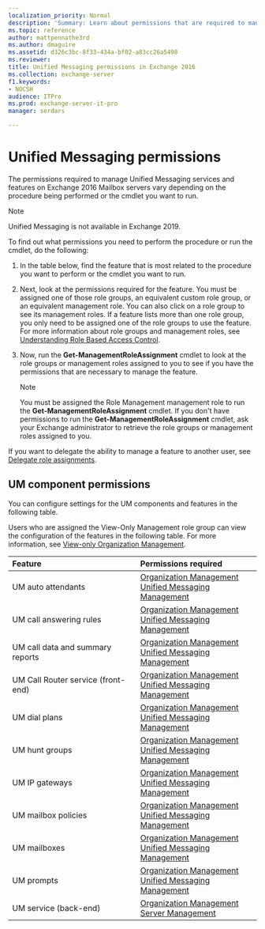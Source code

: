```yaml
---
localization_priority: Normal
description: 'Summary: Learn about permissions that are required to manage Unified Messaging services and features in Exchange Server 2016.'
ms.topic: reference
author: mattpennathe3rd
ms.author: dmaguire
ms.assetid: d326c3bc-8f33-434a-bf02-a83cc26a5498
ms.reviewer:
title: Unified Messaging permissions in Exchange 2016
ms.collection: exchange-server
f1.keywords:
- NOCSH
audience: ITPro
ms.prod: exchange-server-it-pro
manager: serdars

---
```


# Unified Messaging permissions

The permissions required to manage Unified Messaging services and features on Exchange 2016 Mailbox servers vary depending on the procedure being performed or the cmdlet you want to run.

> [!NOTE]
> Unified Messaging is not available in Exchange 2019.

To find out what permissions you need to perform the procedure or run the cmdlet, do the following:

1. In the table below, find the feature that is most related to the procedure you want to perform or the cmdlet you want to run.

2. Next, look at the permissions required for the feature. You must be assigned one of those role groups, an equivalent custom role group, or an equivalent management role. You can also click on a role group to see its management roles. If a feature lists more than one role group, you only need to be assigned one of the role groups to use the feature. For more information about role groups and management roles, see [Understanding Role Based Access Control](https://docs.microsoft.com/exchange/understanding-role-based-access-control-exchange-2013-help).

3. Now, run the **Get-ManagementRoleAssignment** cmdlet to look at the role groups or management roles assigned to you to see if you have the permissions that are necessary to manage the feature.

    > [!NOTE]
    > You must be assigned the Role Management management role to run the **Get-ManagementRoleAssignment** cmdlet. If you don't have permissions to run the **Get-ManagementRoleAssignment** cmdlet, ask your Exchange administrator to retrieve the role groups or management roles assigned to you.

If you want to delegate the ability to manage a feature to another user, see [Delegate role assignments](https://docs.microsoft.com/exchange/delegate-role-assignments-exchange-2013-help).

## UM component permissions

You can configure settings for the UM components and features in the following table.

Users who are assigned the View-Only Management role group can view the configuration of the features in the following table. For more information, see [View-only Organization Management](https://docs.microsoft.com/exchange/view-only-organization-management-exchange-2013-help).

|**Feature**|**Permissions required**|
|:-----|:-----|
|UM auto attendants|[Organization Management](https://docs.microsoft.com/exchange/organization-management-exchange-2013-help) <br/> [Unified Messaging Management](https://docs.microsoft.com/exchange/um-management-exchange-2013-help)|
|UM call answering rules|[Organization Management](https://docs.microsoft.com/exchange/organization-management-exchange-2013-help) <br/> [Unified Messaging Management](https://docs.microsoft.com/exchange/um-management-exchange-2013-help)|
|UM call data and summary reports|[Organization Management](https://docs.microsoft.com/exchange/organization-management-exchange-2013-help) <br/> [Unified Messaging Management](https://docs.microsoft.com/exchange/um-management-exchange-2013-help)|
|UM Call Router service (front-end)|[Organization Management](https://docs.microsoft.com/exchange/organization-management-exchange-2013-help) <br/> [Unified Messaging Management](https://docs.microsoft.com/exchange/um-management-exchange-2013-help)|
|UM dial plans|[Organization Management](https://docs.microsoft.com/exchange/organization-management-exchange-2013-help) <br/> [Unified Messaging Management](https://docs.microsoft.com/exchange/um-management-exchange-2013-help)|
|UM hunt groups|[Organization Management](https://docs.microsoft.com/exchange/organization-management-exchange-2013-help) <br/> [Unified Messaging Management](https://docs.microsoft.com/exchange/um-management-exchange-2013-help)|
|UM IP gateways|[Organization Management](https://docs.microsoft.com/exchange/organization-management-exchange-2013-help) <br/> [Unified Messaging Management](https://docs.microsoft.com/exchange/um-management-exchange-2013-help)|
|UM mailbox policies|[Organization Management](https://docs.microsoft.com/exchange/organization-management-exchange-2013-help) <br/> [Unified Messaging Management](https://docs.microsoft.com/exchange/um-management-exchange-2013-help)|
|UM mailboxes|[Organization Management](https://docs.microsoft.com/exchange/organization-management-exchange-2013-help) <br/> [Unified Messaging Management](https://docs.microsoft.com/exchange/um-management-exchange-2013-help)|
|UM prompts|[Organization Management](https://docs.microsoft.com/exchange/organization-management-exchange-2013-help) <br/> [Unified Messaging Management](https://docs.microsoft.com/exchange/um-management-exchange-2013-help)|
|UM service (back-end)|[Organization Management](https://docs.microsoft.com/exchange/organization-management-exchange-2013-help) <br/> [Server Management](https://docs.microsoft.com/exchange/server-management-exchange-2013-help)|
